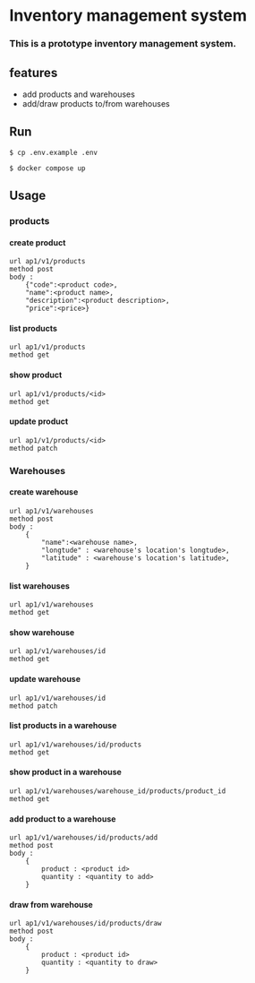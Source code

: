 # Inventory management system

### This is a prototype inventory management system.

## features
 - add products and warehouses
 - add/draw products to/from warehouses

## Run
    $ cp .env.example .env 

    $ docker compose up


## Usage

### products

#### create product
    url ap1/v1/products 
    method post
    body : 
        {"code":<product code>,
        "name":<product name>,
        "description":<product description>,
        "price":<price>}

#### list products 
    url ap1/v1/products 
    method get

#### show product
    url ap1/v1/products/<id>
    method get

#### update product
    url ap1/v1/products/<id>
    method patch


### Warehouses

#### create warehouse
    url ap1/v1/warehouses 
    method post
    body : 
        {   
            "name":<warehouse name>,
            "longtude" : <warehouse's location's longtude>,
            "latitude" : <warehouse's location's latitude>,
        }

#### list warehouses

    url ap1/v1/warehouses 
    method get

#### show warehouse

    url ap1/v1/warehouses/id 
    method get
        
#### update warehouse

    url ap1/v1/warehouses/id 
    method patch

#### list products in a warehouse
    url ap1/v1/warehouses/id/products
    method get

#### show product in a warehouse
    url ap1/v1/warehouses/warehouse_id/products/product_id
    method get

#### add product to a warehouse
    url ap1/v1/warehouses/id/products/add
    method post
    body : 
        {
            product : <product id>
            quantity : <quantity to add>
        }

#### draw from warehouse 
    url ap1/v1/warehouses/id/products/draw
    method post
    body :
        {
            product : <product id>
            quantity : <quantity to draw>
        }



    